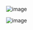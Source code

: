 ![image](https://github.com/user-attachments/assets/7a671f6d-9068-47a0-a450-9395c138b589)

![image](https://github.com/user-attachments/assets/e805b982-7b3b-4a43-b5cf-2d4eac468e7e)
